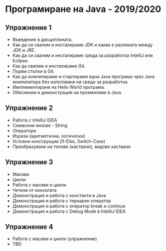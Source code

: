 # Програмиране на Java - 2019/2020


## Упражнение 1

- Въведение в дисциплината.
- Как да си свалим и инсталираме JDK и каква е разликата между JDK и JRE.
- Как да си свалим и инсталираме среда за разработка IntelliJ или Eclipse.
- Как да свалим и инсталираме Git.
- Първи стъпки в Git.
- Как да компилираме и стартираме една Java програма чрез Java компилатора без използване на среди за разработка.
- Имплементиране на Hello World програма.
- Обяснение и демонстрация на променливи в Java.


## Упражнение 2

- Работа с IntelliJ IDEA
- Символни низове - String
- Оператори
- Изрази (аритметични, логически)
- Условни конструкции (If-Else, Switch-Case)
- Преобразуване на типове (кастване), видове кастване


## Упражнение 3

- Масиви
- Цикли
- Работа с масиви и цикли
- Четене от конзолата
- Демонстрация и работа с константи в Java
- Демонстрация и работа с тернарен оператор
- Демонстрация и работа с оператор break и continue
- Демонстрация и работа с Debug Mode в IntelliJ IDEA


## Упражнение 4

- Работа с масиви и цикли (упражнение)
- TBD

